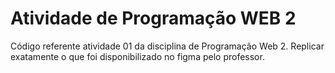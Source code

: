 # Atividade de Programação WEB 2

Código referente atividade 01 da disciplina de Programação Web 2. 
Replicar exatamente o que foi disponibilizado no figma pelo professor.
